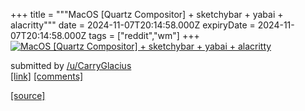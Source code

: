 +++
title = """MacOS [Quartz Compositor] + sketchybar + yabai + alacritty"""
date = 2024-11-07T20:14:58.000Z
expiryDate = 2024-11-07T20:14:58.000Z
tags = ["reddit","wm"]
+++
[![MacOS [Quartz Compositor] + sketchybar + yabai + alacritty](https://b.thumbs.redditmedia.com/aDtCx3SpGGsP6df5ut1G6Rix3VQf0K6SiUgpt2HNRBY.jpg "MacOS [Quartz Compositor] + sketchybar + yabai + alacritty")](https://www.reddit.com/r/unixporn/comments/1glzx69/macos_quartz_compositor_sketchybar_yabai_alacritty/)

submitted by [/u/CarryGlacius](https://www.reddit.com/user/CarryGlacius)  
[\[link\]](https://www.reddit.com/gallery/1glzx69) [\[comments\]](https://www.reddit.com/r/unixporn/comments/1glzx69/macos_quartz_compositor_sketchybar_yabai_alacritty/)

[[source]](https://www.reddit.com/r/unixporn/comments/1glzx69/macos_quartz_compositor_sketchybar_yabai_alacritty/)
